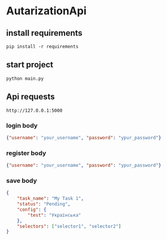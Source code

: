 # AutarizationApi

## install requirements
```commandline
pip install -r requirements

```

## start project
```commandline
python main.py

```

## Api requests

```commandline
http://127.0.0.1:5000
```
### login body

```json lines
{"username": "your_username", "password": "ypur_password"}
```

### register body
```json lines
{"username": "your_username", "password": "ypur_password"}
```

### save body
```json lines
{
    "task_name": "My Task 1",
    "status": "Pending",
    "config": {
        "test": "Українська"
    },
    "selectors": ["selector1", "selector2"]
}
```